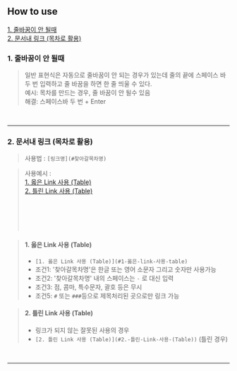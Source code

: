 ## How to use

[1. 줄바꿈이 안 될때](#1-줄바꿈이-안-될때)  
[2. 문서내 링크 (목차로 활용)](#2-문서내-링크-목차로-활용)

### 1. 줄바꿈이 안 될때  
>일반 표현식은 자동으로 줄바꿈이 안 되는 경우가 있는데 줄의 끝에 스페이스 바 두 번 입력하고 줄 바꿈을 하면 한 줄 띄울 수 있다.  
예시: 목차를 만드는 경우, 줄 바꿈이 안 될수 있음  
해결: 스페이스바 두 번 + Enter

<br>

---

### 2. 문서내 링크 (목차로 활용)
>사용법 : `[링크명](#찾아갈목차명)`

>사용예시 :  
>[1. 옳은 Link 사용 (Table)](#1-옳은-link-사용-table)  
>[2. 틀린 Link 사용 (Table)](#2.-틀린-Link-사용-(Table))
>
>   
>
><br>
>
><br>
>
><br>
>
><br>

>#### 1. 옳은 Link 사용 (Table) 
>- `[1. 옳은 Link 사용 (Table)](#1-옳은-link-사용-table)`
>- 조건1: '찾아갈목차명'은 한글 또는 영어 소문자 그리고 숫자만 사용가능
>- 조건2: '찾아갈목차명' 내의 스페이스는 `-` 로 대신 입력
>- 조건3: 점, 콤마, 특수문자, 괄호 등은 무시
>- 조건5: `#` 또는 `###`등으로 제목처리된 곳으로만 링크 가능

>#### 2. 틀린 Link 사용 (Table)
>- 링크가 되지 않는 잘못된 사용의 경우  
>- `[2. 틀린 Link 사용 (Table)](#2.-틀린-Link-사용-(Table))` (틀린 경우)

<br>

---